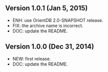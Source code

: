 ## Version 1.0.1 (Jan 5, 2015)

- ENH: use OrientDB 2.0-SNAPSHOT release.
- FIX: the archive name is incorrect.
- DOC: update the README.

## Version 1.0.0 (Dec 31, 2014)

- NEW: first release.
- DOC: update the README.
